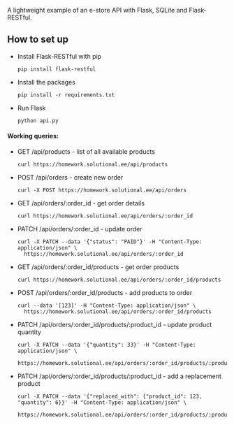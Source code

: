 A lightweight example of an e-store API with Flask, SQLite and Flask-RESTful.

## How to set up ##

- Install Flask-RESTful with pip
    ```
    pip install flask-restful
    ```

- Install the packages
    ```
    pip install -r requirements.txt
    ```
    
- Run Flask 
    ```
    python api.py
    ```


#### Working queries: ####

* GET /api/products - list of all available products
    ```
    curl https://homework.solutional.ee/api/products
    ```

* POST /api/orders - create new order
    ```
    curl -X POST https://homework.solutional.ee/api/orders
    ```

* GET /api/orders/:order_id - get order details
    ```
    curl https://homework.solutional.ee/api/orders/:order_id
    ```

* PATCH /api/orders/:order_id - update order
    ```
    curl -X PATCH --data '{"status": "PAID"}' -H "Content-Type: application/json" \
      https://homework.solutional.ee/api/orders/:order_id
    ```

* GET /api/orders/:order_id/products - get order products
    ```
    curl https://homework.solutional.ee/api/orders/:order_id/products
    ```

* POST /api/orders/:order_id/products - add products to order
    ```
    curl --data '[123]' -H "Content-Type: application/json" \
      https://homework.solutional.ee/api/orders/:order_id/products
    ```

* PATCH /api/orders/:order_id/products/:product_id - update product quantity
    ```
    curl -X PATCH --data '{"quantity": 33}' -H "Content-Type: application/json" \
      https://homework.solutional.ee/api/orders/:order_id/products/:product_id
    ```

* PATCH /api/orders/:order_id/products/:product_id - add a replacement product
    ```
    curl -X PATCH --data '{"replaced_with": {"product_id": 123, "quantity": 6}}' -H "Content-Type: application/json" \
      https://homework.solutional.ee/api/orders/:order_id/products/:product_id
    ```
